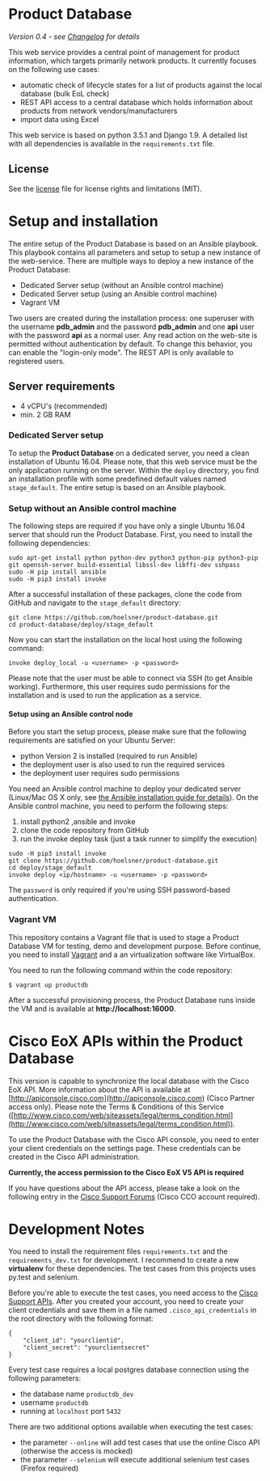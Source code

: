 
# Product Database

*Version 0.4 - see [Changelog](CHANGELOG.md) for details*

This web service provides a central point of management for product information, which targets primarily
network products. It currently focuses on the following use cases:

* automatic check of lifecycle states for a list of products against the local database (bulk EoL check)
* REST API access to a central database which holds information about products from network vendors/manufacturers
* import data using Excel

This web service is based on python 3.5.1 and Django 1.9. A detailed list with all dependencies is available in the
`requirements.txt` file.

## License

See the [license](LICENSE.md) file for license rights and limitations (MIT).

# Setup and installation

The entire setup of the Product Database is based on an Ansible playbook. This playbook contains all parameters and setup
to setup a new instance of the web-service. There are multiple ways to deploy a new instance of the Product Database:

* Dedicated Server setup (without an Ansible control machine)
* Dedicated Server setup (using an Ansible control machine)
* Vagrant VM

Two users are created during the installation process: one superuser with the username **pdb_admin** and the
password **pdb_admin** and one **api** user with the password **api** as a normal user. Any read action on the web-site
is permitted without authentication by default. To change this behavior, you can enable the "login-only mode". The
REST API is only available to registered users.

## Server requirements

* 4 vCPU's (recommended)
* min. 2 GB RAM

### Dedicated Server setup

To setup the **Product Database** on a dedicated server, you need a clean installation of Ubuntu 16.04. Please note, that
this web service must be the only application running on the server. Within the `deploy` directory, you find an
installation profile with some predefined default values named `stage_default`. The entire setup is based on an Ansible
playbook.

### Setup without an Ansible control machine

The following steps are required if you have only a single Ubuntu 16.04 server that should run the Product Database.
First, you need to install the following dependencies:

```
sudo apt-get install python python-dev python3 python-pip python3-pip git openssh-server build-essential libssl-dev libffi-dev sshpass
sudo -H pip install ansible
sudo -H pip3 install invoke
```

After a successful installation of these packages, clone the code from GitHub and navigate to the `stage_default` directory:

```
git clone https://github.com/hoelsner/product-database.git
cd product-database/deploy/stage_default
```

Now you can start the installation on the local host using the following command:

```
invoke deploy_local -u <username> -p <password>
```

Please note that the user must be able to connect via SSH (to get Ansible working). Furthermore, this user requires sudo
permissions for the installation and is used to run the application as a service.

#### Setup using an Ansible control node

Before you start the setup process, please make sure that the following requirements are satisfied on your Ubuntu Server:

  * python Version 2 is installed (required to run Ansible)
  * the deployment user is also used to run the required services
  * the deployment user requires sudo permissions

You need an Ansible control machine to deploy your dedicated server (Linux/Mac OS X only, see
[the Ansible installation guide for details](http://docs.ansible.com/ansible/intro_installation.html#installing-the-control-machine)).
On the Ansible control machine, you need to perform the following steps:

 1. install python2 ,ansible and invoke
 2. clone the code repository from GitHub
 3. run the invoke deploy task (just a task runner to simplify the execution)

```
sudo -H pip3 install invoke
git clone https://github.com/hoelsner/product-database.git
cd deploy/stage_default
invoke deploy <ip/hostname> -u <username> -p <password>
```

The `password` is only required if you're using SSH password-based authentication.

### Vagrant VM

This repository contains a Vagrant file that is used to stage a Product Database VM for testing, demo and development purpose.
Before continue, you need to install [Vagrant](https://www.vagrantup.com/) and a an virtualization software like VirtualBox.

You need to run the following command within the code repository:

    $ vagrant up productdb

After a successful provisioning process, the Product Database runs inside the VM and is available at **http://localhost:16000**.

# Cisco EoX APIs within the Product Database

This version is capable to synchronize the local database with the Cisco EoX API. More information about the API is 
available at [http://apiconsole.cisco.com](http://apiconsole.cisco.com) (Cisco Partner access only). Please note the 
Terms & Conditions of this Service
([http://www.cisco.com/web/siteassets/legal/terms_condition.html](http://www.cisco.com/web/siteassets/legal/terms_condition.html)).

To use the Product Database with the Cisco API console, you need to enter your client credentials on the settings page. These 
credentials can be created in the Cisco API administration. 

**Currently, the access permission to the Cisco EoX V5 API is required**
 
If you have questions about the API access, please take a look on the following entry in the 
[Cisco Support Forums](https://supportforums.cisco.com/community/5456/partner-support-service) (Cisco CCO account required).

# Development Notes

You need to install the requirement files `requirements.txt` and the `requirements_dev.txt` for development. I recommend 
to create a new **virtualenv** for these dependencies. The test cases from this projects uses py.test and selenium. 

Before you're able to execute the test cases, you need access to the [Cisco Support APIs](http://apiconsole.cisco.com). 
After you created your account, you need to create your client credentials and save them in a file named 
`.cisco_api_credentials` in the root directory with the following format:

```
{
    "client_id": "yourclientid",
    "client_secret": "yourclientsecret"
}
```

Every test case requires a local postgres database connection using the following parameters:

* the database name `productdb_dev`
* username `productdb`
* running at `localhost` port `5432`

There are two additional options available when executing the test cases:

* the parameter `--online` will add test cases that use the online Cisco API (otherwise the access is mocked)
* the parameter `--selenium` will execute additional selenium test cases (Firefox required)
